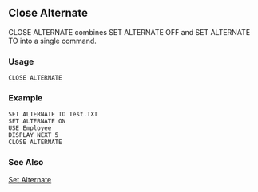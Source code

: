 ## Close Alternate

CLOSE ALTERNATE combines SET ALTERNATE OFF and SET ALTERNATE TO into a single command.

### Usage

```foxpro
CLOSE ALTERNATE
```
### Example

```foxpro
SET ALTERNATE TO Test.TXT
SET ALTERNATE ON
USE Employee
DISPLAY NEXT 5
CLOSE ALTERNATE
```
### See Also

[Set Alternate](s4g169.md)
